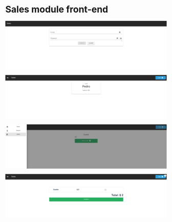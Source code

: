 # Sales module front-end

![Login screen](https://raw.githubusercontent.com/nathangngencissk/sales-front/main/login.png)

![Account screen](https://raw.githubusercontent.com/nathangngencissk/sales-front/main/account.png)

![Menu screen](https://raw.githubusercontent.com/nathangngencissk/sales-front/main/menu.png)

![Cart screen](https://raw.githubusercontent.com/nathangngencissk/sales-front/main/cart.png)
